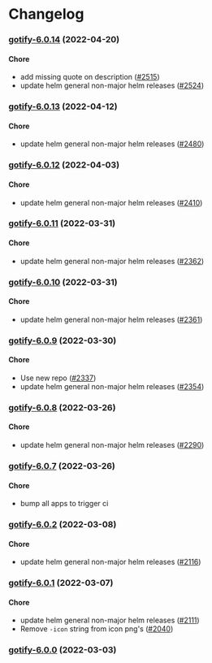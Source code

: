 # Changelog<br>


<a name="gotify-6.0.14"></a>
### [gotify-6.0.14](https://github.com/truecharts/apps/compare/gotify-6.0.13...gotify-6.0.14) (2022-04-20)

#### Chore

* add missing quote on description ([#2515](https://github.com/truecharts/apps/issues/2515))
* update helm general non-major helm releases ([#2524](https://github.com/truecharts/apps/issues/2524))



<a name="gotify-6.0.13"></a>
### [gotify-6.0.13](https://github.com/truecharts/apps/compare/gotify-6.0.12...gotify-6.0.13) (2022-04-12)

#### Chore

* update helm general non-major helm releases ([#2480](https://github.com/truecharts/apps/issues/2480))



<a name="gotify-6.0.12"></a>
### [gotify-6.0.12](https://github.com/truecharts/apps/compare/gotify-6.0.11...gotify-6.0.12) (2022-04-03)

#### Chore

* update helm general non-major helm releases ([#2410](https://github.com/truecharts/apps/issues/2410))



<a name="gotify-6.0.11"></a>
### [gotify-6.0.11](https://github.com/truecharts/apps/compare/gotify-6.0.10...gotify-6.0.11) (2022-03-31)

#### Chore

* update helm general non-major helm releases ([#2362](https://github.com/truecharts/apps/issues/2362))



<a name="gotify-6.0.10"></a>
### [gotify-6.0.10](https://github.com/truecharts/apps/compare/gotify-6.0.9...gotify-6.0.10) (2022-03-31)

#### Chore

* update helm general non-major helm releases ([#2361](https://github.com/truecharts/apps/issues/2361))



<a name="gotify-6.0.9"></a>
### [gotify-6.0.9](https://github.com/truecharts/apps/compare/gotify-6.0.8...gotify-6.0.9) (2022-03-30)

#### Chore

* Use new repo ([#2337](https://github.com/truecharts/apps/issues/2337))
* update helm general non-major helm releases ([#2354](https://github.com/truecharts/apps/issues/2354))



<a name="gotify-6.0.8"></a>
### [gotify-6.0.8](https://github.com/truecharts/apps/compare/gotify-6.0.7...gotify-6.0.8) (2022-03-26)

#### Chore

* update helm general non-major helm releases ([#2290](https://github.com/truecharts/apps/issues/2290))



<a name="gotify-6.0.7"></a>
### [gotify-6.0.7](https://github.com/truecharts/apps/compare/gotify-6.0.6...gotify-6.0.7) (2022-03-26)

#### Chore

* bump all apps to trigger ci



<a name="gotify-6.0.2"></a>
### [gotify-6.0.2](https://github.com/truecharts/apps/compare/gotify-6.0.1...gotify-6.0.2) (2022-03-08)

#### Chore

* update helm general non-major helm releases ([#2116](https://github.com/truecharts/apps/issues/2116))



<a name="gotify-6.0.1"></a>
### [gotify-6.0.1](https://github.com/truecharts/apps/compare/gotify-6.0.0...gotify-6.0.1) (2022-03-07)

#### Chore

* update helm general non-major helm releases ([#2111](https://github.com/truecharts/apps/issues/2111))
* Remove `-icon` string from icon png's ([#2040](https://github.com/truecharts/apps/issues/2040))



<a name="gotify-6.0.0"></a>
### [gotify-6.0.0](https://github.com/truecharts/apps/compare/gotify-5.0.36...gotify-6.0.0) (2022-03-03)

